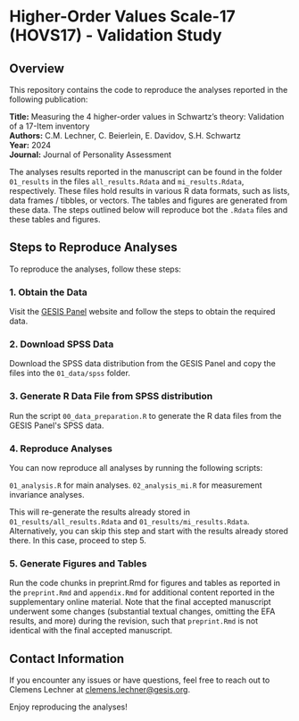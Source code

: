 # Higher-Order Values Scale-17 (HOVS17) - Validation Study

## Overview

This repository contains the code to reproduce the analyses reported in the following publication:

**Title:** Measuring the 4 higher-order values in Schwartz’s theory: Validation of a 17-Item inventory  
**Authors:** C.M. Lechner, C. Beierlein, E. Davidov, S.H. Schwartz  
**Year:** 2024  
**Journal:** Journal of Personality Assessment  

The analyses results reported in the manuscript can be found in the folder `01_results` in the files `all_results.Rdata` and `mi_results.Rdata`, respectively.
These files hold results in various R data formats, such as lists, data frames / tibbles, or vectors. The tables and figures are generated from these data.
The steps outlined below will reproduce bot the `.Rdata` files and these tables and figures.

## Steps to Reproduce Analyses

To reproduce the analyses, follow these steps:

### 1. Obtain the Data

Visit the [GESIS Panel](https://www.gesis.org/en/gesis-panel/gesis-panel-home) website and follow the steps to obtain the required data.

### 2. Download SPSS Data

Download the SPSS data distribution from the GESIS Panel and copy the files into the `01_data/spss` folder.

### 3. Generate R Data File from SPSS distribution

Run the script `00_data_preparation.R` to generate the R data files from the GESIS Panel's SPSS data.

### 4. Reproduce Analyses
You can now reproduce all analyses by running the following scripts:

`01_analysis.R` for main analyses.
`02_analysis_mi.R` for measurement invariance analyses.

This will re-generate the results already stored in  `01_results/all_results.Rdata` and `01_results/mi_results.Rdata`.
Alternatively, you can skip this step and start with the results already stored there. In this case, proceed to step 5.

###  5. Generate Figures and Tables
Run the code chunks in preprint.Rmd for figures and tables as reported in the `preprint.Rmd` and `appendix.Rmd` for additional content reported in the supplementary online material.
Note that the final accepted manuscript underwent some changes (substantial textual changes, omitting the EFA results, and more) during the revision, such that `preprint.Rmd` is not identical with the final accepted manuscript.

## Contact Information

If you encounter any issues or have questions, feel free to reach out to Clemens Lechner at [clemens.lechner@gesis.org](mailto:clemens.lechner@gesis.org).

Enjoy reproducing the analyses!
